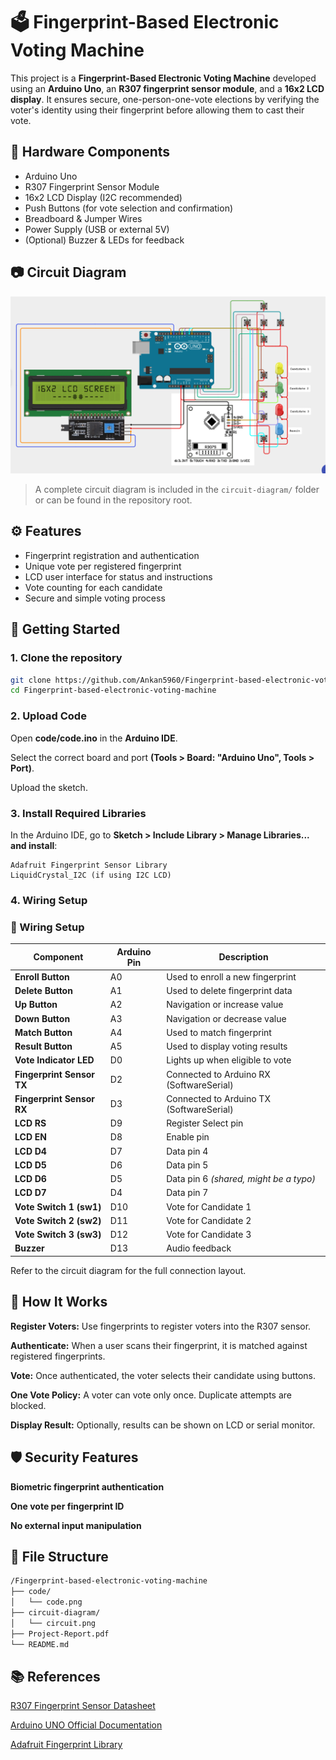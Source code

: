 # 🗳️ Fingerprint-Based Electronic Voting Machine

This project is a **Fingerprint-Based Electronic Voting Machine** developed using an **Arduino Uno**, an **R307 fingerprint sensor module**, and a **16x2 LCD display**. It ensures secure, one-person-one-vote elections by verifying the voter's identity using their fingerprint before allowing them to cast their vote.

## 🔧 Hardware Components

- Arduino Uno
- R307 Fingerprint Sensor Module
- 16x2 LCD Display (I2C recommended)
- Push Buttons (for vote selection and confirmation)
- Breadboard & Jumper Wires
- Power Supply (USB or external 5V)
- (Optional) Buzzer & LEDs for feedback

## 📷 Circuit Diagram

![Project Screenshot](circuit-diagram/circuit.png)

> A complete circuit diagram is included in the `circuit-diagram/` folder or can be found in the repository root.

## ⚙️ Features

- Fingerprint registration and authentication
- Unique vote per registered fingerprint
- LCD user interface for status and instructions
- Vote counting for each candidate
- Secure and simple voting process

## 🚀 Getting Started

### 1. Clone the repository

```bash
git clone https://github.com/Ankan5960/Fingerprint-based-electronic-voting-machine.git
cd Fingerprint-based-electronic-voting-machine
```
### 2. Upload Code
Open **code/code.ino** in the **Arduino IDE**.

Select the correct board and port **(Tools > Board: "Arduino Uno", Tools > Port)**.

Upload the sketch.

### 3. Install Required Libraries
In the Arduino IDE, go to **Sketch > Include Library > Manage Libraries... and install**:

```
Adafruit Fingerprint Sensor Library
LiquidCrystal_I2C (if using I2C LCD)
```

### 4. Wiring Setup

### 🔌 Wiring Setup

| Component                 | Arduino Pin | Description                              |
| ------------------------- | ----------- | ---------------------------------------- |
| **Enroll Button**         | A0          | Used to enroll a new fingerprint         |
| **Delete Button**         | A1          | Used to delete fingerprint data          |
| **Up Button**             | A2          | Navigation or increase value             |
| **Down Button**           | A3          | Navigation or decrease value             |
| **Match Button**          | A4          | Used to match fingerprint                |
| **Result Button**         | A5          | Used to display voting results           |
| **Vote Indicator LED**    | D0          | Lights up when eligible to vote          |
| **Fingerprint Sensor TX** | D2          | Connected to Arduino RX (SoftwareSerial) |
| **Fingerprint Sensor RX** | D3          | Connected to Arduino TX (SoftwareSerial) |
| **LCD RS**                | D9          | Register Select pin                      |
| **LCD EN**                | D8          | Enable pin                               |
| **LCD D4**                | D7          | Data pin 4                               |
| **LCD D5**                | D6          | Data pin 5                               |
| **LCD D6**                | D5          | Data pin 6 *(shared, might be a typo)*   |
| **LCD D7**                | D4          | Data pin 7                               |
| **Vote Switch 1 (sw1)**   | D10         | Vote for Candidate 1                     |
| **Vote Switch 2 (sw2)**   | D11         | Vote for Candidate 2                     |
| **Vote Switch 3 (sw3)**   | D12         | Vote for Candidate 3                     |
| **Buzzer**                | D13         | Audio feedback                           |

Refer to the circuit diagram for the full connection layout.

## 🧠 How It Works
**Register Voters:** Use fingerprints to register voters into the R307 sensor.

**Authenticate:** When a user scans their fingerprint, it is matched against registered fingerprints.

**Vote:** Once authenticated, the voter selects their candidate using buttons.

**One Vote Policy:** A voter can vote only once. Duplicate attempts are blocked.

**Display Result:** Optionally, results can be shown on LCD or serial monitor.

## 🛡️ Security Features
**Biometric fingerprint authentication**

**One vote per fingerprint ID**

**No external input manipulation**

## 📁 File Structure

```bash
/Fingerprint-based-electronic-voting-machine
├── code/
│   └── code.png
├── circuit-diagram/
│   └── circuit.png
├── Project-Report.pdf
└── README.md
```

## 📚 References

[R307 Fingerprint Sensor Datasheet](https://components101.com/sensors/r307-optical-fingerprint-reader)

[Arduino UNO Official Documentation](https://www.arduino.cc/en/Main/ArduinoBoardUno)

[Adafruit Fingerprint Library](https://github.com/adafruit/Adafruit-Fingerprint-Sensor-Library)